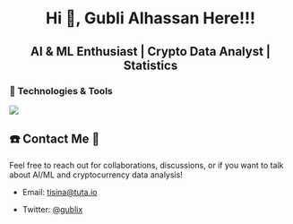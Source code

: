 <h1 align="center">

Hi 👋, Gubli Alhassan Here!!!

</h1>

<h2 align="center">

AI & ML Enthusiast \| Crypto Data Analyst \| Statistics

</h2>

### 🧰 **Technologies & Tools**

<p align="center">

<a href="https://skillicons.dev"> <img src="https://skillicons.dev/icons?i=python,r,pytorch,anaconda,bash,git,linux,md,sklearn,ubuntu,tensorflow,sqlite,postgres,keras,polars"/> </a>

</p>

## ☎️ Contact Me 📧

Feel free to reach out for collaborations, discussions, or if you want to talk about AI/ML and cryptocurrency data analysis!

-   Email: [tisina\@tuta.io](mailto:tisina@tuta.io)

-   Twitter: [\@gublix](https://twitter.com/gublix)
